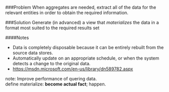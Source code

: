 ###Problem
When aggregates are needed, extract all of the data for the relevant entities in order to obtain the required information.

###Solution
Generate (in advanced) a view that _materializes_ the data in a format most suited to the required results set

####Notes
  * Data is completely disposable because it can be entirely rebuilt from the source data stores.
  * Automatically update on an appropriate schedule, or when the system detects a change to the original data.
  * <https://msdn.microsoft.com/en-us/library/dn589782.aspx>

note:
Improve performance of quering data.  
define materialize: __become actual fact__; happen.  